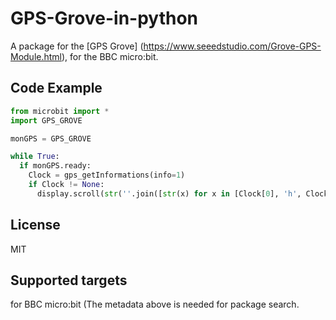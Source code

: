 # GPS-Grove-in-python
A package for the [GPS Grove] (https://www.seeedstudio.com/Grove-GPS-Module.html), for the BBC micro:bit.


## Code Example
```Python
from microbit import *
import GPS_GROVE

monGPS = GPS_GROVE

while True:
  if monGPS.ready:
    Clock = gps_getInformations(info=1)
    if Clock != None:
      display.scroll(str(''.join([str(x) for x in [Clock[0], 'h', Clock[1], 'm', Clock[2], 's']])))

```

## License
MIT

## Supported targets
for BBC micro:bit (The metadata above is needed for package search.
